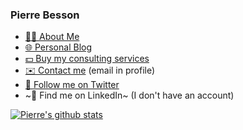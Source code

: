 ### Pierre Besson

- [👨‍💻 About Me](https://pierre-besson.fr/about) 
- [🌐 Personal Blog](https://pierre-besson.fr)
- [💵 Buy my consulting services](https://www.malt.fr/profile/pierrebesson)
- [✉️ Contact me](https://github.com/PierreBesson) (email in profile)
- [💬 Follow me on Twitter](https://twitter.com/pibesson)
- ~🏢 Find me on LinkedIn~ (I don't have an account)

[![Pierre's github stats](https://github-readme-stats.vercel.app/api?username=PierreBesson)]()

<!--
**PierreBesson/PierreBesson** is a ✨ _special_ ✨ repository because its `README.md` (this file) appears on your GitHub profile.
